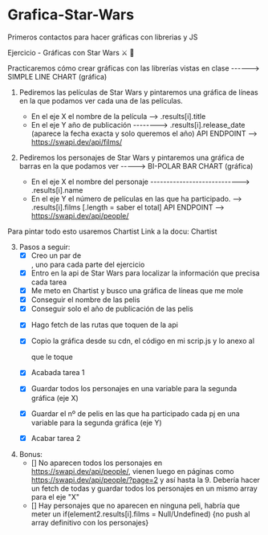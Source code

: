 # Grafica-Star-Wars
Primeros contactos para hacer gráficas con librerias y JS

Ejercicio - Gráficas con Star Wars ⚔️ 🔫

Practicaremos cómo crear gráficas con las librerías vistas en clase ------> SIMPLE LINE CHART (gráfica)

1. Pediremos las películas de Star Wars y pintaremos una gráfica de líneas en la que podamos ver cada una de las películas.
    - En el eje X el nombre de la película --> .results[i].title
    - En el eje Y año de publicación --------> .results[i].release_date (aparece la fecha exacta y solo queremos el año)
API ENDPOINT --> https://swapi.dev/api/films/

2. Pediremos los personajes de Star Wars y pintaremos una gráfica de barras en la que podamos ver -----> BI-POLAR BAR CHART (gráfica)
    - En el eje X el nombre del personaje ----------------------------> .results[i].name
    - En el eje Y el número de películas en las que ha participado. --> .results[i].films  [.length = saber el total]
API ENDPOINT --> https://swapi.dev/api/people/

Para pintar todo esto usaremos Chartist Link a la docu: Chartist


3. Pasos a seguir:
    - [X] Creo un par de <div>, uno para cada parte del ejercicio
    - [X] Entro en la api de Star Wars para localizar la información que precisa cada tarea
    - [X] Me meto en Chartist y busco una gráfica de líneas que me mole
    - [X] Conseguir el nombre de las pelis
    <!-- let films = []
                                    for (let i = 0; i < element.results.length; i++) {
                                        films.push(element.results[i].title) 
                                    }
                                    return films -->
    - [X] Conseguir solo el año de publicación de las pelis
    <!-- yearsArray.push((element.results[i].release_date).slice(0, 4)) -->
    - [X] Hago fetch de las rutas que toquen de la api
    - [X] Copio la gráfica desde su cdn, el código en mi scrip.js y lo anexo al <div> que le toque
    - [X] Acabada tarea 1
    - [X] Guardar todos los personajes en una variable para la segunda gráfica (eje X)
    - [X] Guardar el nº de pelis en las que ha participado cada pj en una variable para la segunda gráfica (eje Y)
    - [X] Acabar tarea 2


4. Bonus:
    - [] No aparecen todos los personajes en https://swapi.dev/api/people/, vienen luego en páginas como https://swapi.dev/api/people/?page=2 y así hasta la 9. Debería hacer un fetch de todas y guardar todos los personajes en un mismo array para el eje "X"
    - [] Hay personajes que no aparecen en ninguna peli, habría que meter un if(element2.results[i].films = Null/Undefined) {no push al array definitivo con los personajes}
